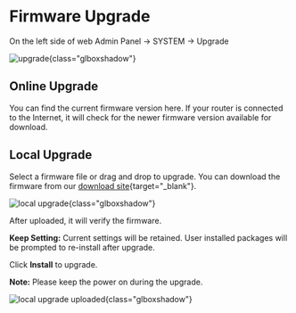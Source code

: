 # Firmware Upgrade

On the left side of web Admin Panel -> SYSTEM -> Upgrade

![upgrade](https://static.gl-inet.com/docs/en/4/tutorials/upgrade/upgrade.png){class="glboxshadow"}

## Online Upgrade

You can find the current firmware version here. If your router is connected to the Internet, it will check for the newer firmware version available for download.

## Local Upgrade

Select a firmware file or drag and drop to upgrade. You can download the firmware from our [download site](https://dl.gl-inet.com){target="_blank"}.

![local upgrade](https://static.gl-inet.com/docs/en/4/tutorials/upgrade/local_upgrade.png){class="glboxshadow"}

After uploaded, it will verify the firmware.

**Keep Setting:** Current settings will be retained. User installed packages will be prompted to re-install after upgrade.

Click **Install** to upgrade. 

**Note:** Please keep the power on during the upgrade.

![local upgrade uploaded](https://static.gl-inet.com/docs/en/4/tutorials/upgrade/local_upgrade_uploaded.png){class="glboxshadow"}
